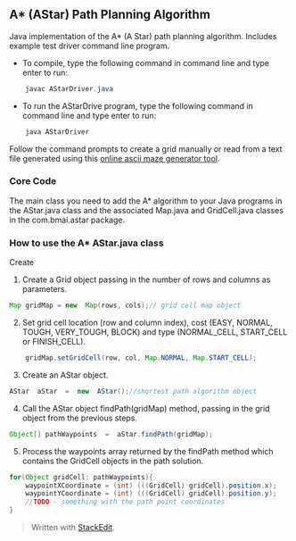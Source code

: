 ##  A* (AStar) Path Planning Algorithm

Java implementation of the A* (A Star) path planning algorithm. Includes example test driver command line program.

 - To compile, type the following command in command line and type enter to run:
```java
    javac AStarDriver.java
```
 - To run the AStarDrive program, type the following command in command line and type enter to run:
```java
    java AStarDriver
```
Follow the command prompts to create a grid manually or read from a text file generated using this [online ascii maze generator tool](https://www.dcode.fr/maze-generator).
### Core Code
The main class you need to add the A* algorithm to your Java programs in the AStar.java class and the associated Map.java and GridCell.java classes in the com.bmai.astar package.

### How to use the A* AStar.java class

Create

 1. Create a Grid object passing in the number of rows and columns as parameters.
```java
Map gridMap = new  Map(rows, cols);// grid cell map object
```
 2. Set grid cell location (row and column index), cost (EASY, NORMAL, TOUGH, VERY_TOUGH, BLOCK) and type (NORMAL_CELL, START_CELL or FINISH_CELL).
```java
    gridMap.setGridCell(row, col, Map.NORMAL, Map.START_CELL);
```
 3. Create an AStar object.
  ```java
AStar  aStar  =  new  AStar();//shortest path algorithm object
```
 4.  Call the AStar object findPath(gridMap) method, passing in the grid object from the previous steps.
 ```java
Object[] pathWaypoints  =  aStar.findPath(gridMap);
```
 5. Process the waypoints array returned by the findPath method which contains the GridCell objects in the path solution.
```java
for(Object gridCell: pathWaypoints){             
	waypointXCoordinate = (int) (((GridCell) gridCell).position.x);
	waypointYCoordinate = (int) (((GridCell) gridCell).position.y);
	//TODO - something with the path point coordinates               
}
```
> Written with [StackEdit](https://stackedit.io/).
